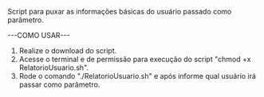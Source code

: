 Script para puxar as informações básicas do usuário passado como parâmetro.

---COMO USAR---
1) Realize o download do script.
2) Acesse o terminal e de permissão para execução do script "chmod +x RelatorioUsuario.sh".
3) Rode o comando "./RelatorioUsuario.sh" e após informe qual usuário irá passar como parâmetro.

